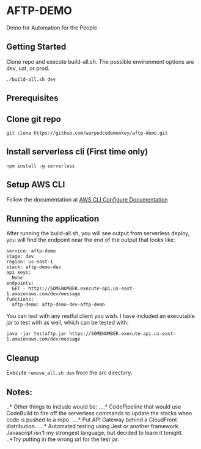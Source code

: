 # AFTP-DEMO
Demo for Automation for the People


## Getting Started 
Clone repo and execute build-all.sh. The possible environment options are dev, uat, or prod.

```
./build-all.sh dev  
```

## Prerequisites
## Clone git repo 
```
git clone https://github.com/warpedcodemonkey/aftp-demo.git
```
## Install serverless cli (First time only)
```
npm install -g serverless
```

## Setup AWS CLI
Follow the documentation at [AWS CLI Configure Documentation](https://docs.aws.amazon.com/cli/latest/userguide/cli-chap-getting-started.html)

## Running the application
After running the build-all.sh, you will see output from serverless deploy, you will find the endpoint near the end of the output that looks like:
```
service: aftp-demo
stage: dev
region: us-east-1
stack: aftp-demo-dev
api keys:
  None
endpoints:
  GET - https://SOMENUMBER.execute-api.us-east-1.amazonaws.com/dev/message
functions:
  aftp-demo: aftp-demo-dev-aftp-demo
```

You can test with any restful client you wish. I have included an executable jar to test with as well, which can be tested with:
```
java -jar testaftp.jar https://SOMENUMBER.execute-api.us-east-1.amazonaws.com/dev/message
```

## Cleanup
Execute `remove_all.sh dev` from the src directory.

## Notes:
..* Other things to include would be:
....* CodePipeline that would use CodeBuild to fire off the serverless commands to update the stacks when code is pushed to a repo.
....* Put API Gateway behind a CloudFront distribution.
....* Automated testing using Jest or another framework. Javascript isn't my strongest language, but decided to learn it tonight.
..*Try putting in the wrong url for the test jar.
	


